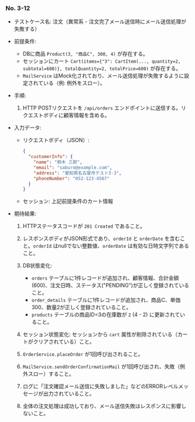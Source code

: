 ### No. 3-12

- テストケース名: 注文（異常系 - 注文完了メール送信時にメール送信処理が失敗する）

- 前提条件:

  - DBに商品 `Product(3, "商品C", 300, 4)` が存在する。
  - セッションにカート `Cart(items={"3": CartItem(..., quantity=2, subtotal=600)}, totalQuantity=2, totalPrice=600)` が存在する。
  - `MailService` はMock化されており、メール送信処理が失敗するように設定されている（例: 例外をスロー）。

- 手順:

  1. HTTP POSTリクエストを `/api/orders` エンドポイントに送信する。リクエストボディに顧客情報を含める。

- 入力データ:

  - リクエストボディ（JSON）:

    ```json
    {
      "customerInfo": {
        "name": "鈴木 三郎",
        "email": "saburo@example.com",
        "address": "愛知県名古屋市テスト3-3",
        "phoneNumber": "052-123-4567"
      }
    }
    ```

  - セッション: 上記前提条件のカート情報

- 期待結果:

  1. HTTPステータスコードが `201 Created` であること。
  2. レスポンスボディがJSON形式であり、`orderId` と `orderDate` を含むこと。`orderId` はnullでない整数値、`orderDate` は有効な日時文字列であること。
  3. DB状態変化:

     - `orders` テーブルに1件レコードが追加され、顧客情報、合計金額(600)、注文日時、ステータス("PENDING")が正しく登録されていること。
     - `order_details` テーブルに1件レコードが追加され、商品C、単価300、数量2が正しく登録されていること。
     - `products` テーブルの商品ID=3の在庫数が `2` (4 - 2) に更新されていること。
  4. セッション状態変化: セッションから `cart` 属性が削除されている（カートがクリアされている）こと。
  5. `OrderService.placeOrder` が1回呼び出されること。
  6. `MailService.sendOrderConfirmationMail` が1回呼び出され、失敗（例外スロー）すること。
  7. ログに「注文確認メール送信に失敗しました」などのERRORレベルメッセージが出力されていること。
  8. 全体の注文処理は成功しており、メール送信失敗はレスポンスに影響しないこと。

